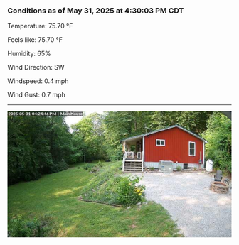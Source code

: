 ### Conditions as of May 31, 2025 at 4:30:03 PM CDT 

Temperature: 75.70 &deg;F

Feels like: 75.70 &deg;F

Humidity: 65%

Wind Direction: SW

Windspeed: 0.4 mph

Wind Gust: 0.7 mph

---

<img src="./images/latest.jpeg"/>

